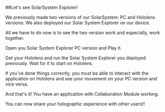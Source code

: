 ##Let's see SolarSystem Explorer!

We previously made two versions of our SolarSystem: 
PC and Hololens versions. We also deployed our Solar
System Explorer on our device. 

All we have to do now is to see the two version work 
and especially, work together. 

Open you Solar System Explorer PC version and Play it. 

Get your Hololens and run the Solar System Explorer
you deployed previously. 
Wait for it to start on Hololens. 

If you've done things correctly, you must be able to 
interact with the application on Hololens and see your
movement on your PC version and vice versa. 

And that's it! You have an application with Collaboration
Module working. 

You can now share your holographic experience with other
users!! 
